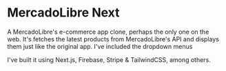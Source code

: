 # MercadoLibre Next

A MercadoLibre's e-commerce app clone, perhaps the only one on the web. It's fetches the latest products from MercadoLibre's API and displays them just like the original app. I've included the dropdown menus 


I've built it using Next.js, Firebase, Stripe & TailwindCSS, among others.
